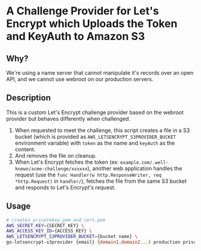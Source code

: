 A Challenge Provider for Let's Encrypt which Uploads the Token and KeyAuth to Amazon S3
=======================================================================================

## Why?

We're using a name server that cannot manipulate it's records over an open API, and we cannot use webroot on our production servers.

## Description

This is a custom Let's Encrypt challenge provider based on the webroot provider but behaves differently when challenged.

1. When requested to meet the challenge, this script creates a file in a S3 bucket (which is provided as `AWS_LETSENCRYPT_S3PROVIDER_BUCKET` environment variable) with `token` as the name and `keyAuth` as the content.
2. And removes the file on cleanup.
3. When Let's Encrypt fetches the token (ex: `example.com/.well-known/acme-challenge/xxxxxx`), another web application handles the request (use the `func Handler(w http.ResponseWriter, req *http.Request)` in `handler/`), fetches the file from the same S3 bucket and responds to Let's Encrypt's request.

## Usage

``` bash
# creates privatekey.pem and cert.pem
AWS_SECRET_KEY={SECRET_KEY} \
AWS_ACCESS_KEY_ID={ACCESS_KEY} \
AWS_LETSENCRYPT_S3PROVIDER_BUCKET={bucket name} \
go-letsencrypt-s3provider {email} {domain1,domain2,..} production privatekey.pem cert.pem
```

